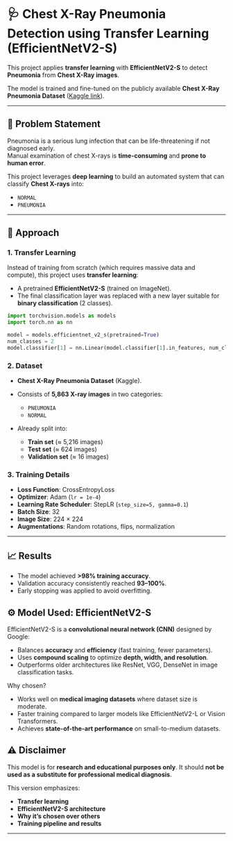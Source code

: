 
# 🩺 Chest X-Ray Pneumonia Detection using Transfer Learning (EfficientNetV2-S)

This project applies **transfer learning** with **EfficientNetV2-S** to detect **Pneumonia** from **Chest X-Ray images**.  

The model is trained and fine-tuned on the publicly available **Chest X-Ray Pneumonia Dataset** ([Kaggle link](https://www.kaggle.com/datasets/paultimothymooney/chest-xray-pneumonia)).

---

## 🔬 Problem Statement
Pneumonia is a serious lung infection that can be life-threatening if not diagnosed early.  
Manual examination of chest X-rays is **time-consuming** and **prone to human error**.  

This project leverages **deep learning** to build an automated system that can classify **Chest X-rays** into:
- `NORMAL`
- `PNEUMONIA`

---

## 🧠 Approach

### 1. Transfer Learning
Instead of training from scratch (which requires massive data and compute), this project uses **transfer learning**:
- A pretrained **EfficientNetV2-S** (trained on ImageNet).
- The final classification layer was replaced with a new layer suitable for **binary classification** (2 classes).

```python
import torchvision.models as models
import torch.nn as nn

model = models.efficientnet_v2_s(pretrained=True)
num_classes = 2
model.classifier[1] = nn.Linear(model.classifier[1].in_features, num_classes)
````

### 2. Dataset

* **Chest X-Ray Pneumonia Dataset** (Kaggle).
* Consists of **5,863 X-ray images** in two categories:

  * `PNEUMONIA`
  * `NORMAL`
* Already split into:

  * **Train set** (≈ 5,216 images)
  * **Test set** (≈ 624 images)
  * **Validation set** (≈ 16 images)

### 3. Training Details

* **Loss Function**: CrossEntropyLoss
* **Optimizer**: Adam (`lr = 1e-4`)
* **Learning Rate Scheduler**: StepLR (`step_size=5, gamma=0.1`)
* **Batch Size**: 32
* **Image Size**: 224 × 224
* **Augmentations**: Random rotations, flips, normalization

---

## 📈 Results

* The model achieved **>98% training accuracy**.
* Validation accuracy consistently reached **93–100%**.
* Early stopping was applied to avoid overfitting.

## ⚙️ Model Used: EfficientNetV2-S

EfficientNetV2-S is a **convolutional neural network (CNN)** designed by Google:

* Balances **accuracy** and **efficiency** (fast training, fewer parameters).
* Uses **compound scaling** to optimize **depth, width, and resolution**.
* Outperforms older architectures like ResNet, VGG, DenseNet in image classification tasks.

Why chosen?

* Works well on **medical imaging datasets** where dataset size is moderate.
* Faster training compared to larger models like EfficientNetV2-L or Vision Transformers.
* Achieves **state-of-the-art performance** on small-to-medium datasets.

## ⚠️ Disclaimer

This model is for **research and educational purposes only**.
It should **not be used as a substitute for professional medical diagnosis**.

This version emphasizes:  
- **Transfer learning**  
- **EfficientNetV2-S architecture**  
- **Why it’s chosen over others**  
- **Training pipeline and results**
---
